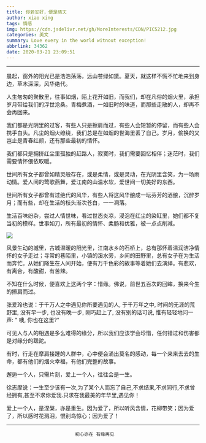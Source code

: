 ```yaml
---
title: 你若安好，便是晴天
author: xiao xing
tags: 情感 
img: https://cdn.jsdelivr.net/gh/MoreInterests/CDN/PIC5212.jpg
categories: 美文
summary: Love every in the world witnout exception!
abbrlink: 34362
date: 2020-03-21 23:09:51
---
```

  
    
***
 晨起，窗外的阳光已是浩浩荡荡，远山苍绿如黛。夏天，就这样不慌不忙地来到身边，草木深深，风华绝代。

人生匆匆的聚散里，往事如烟，陌上花开如旧，而我们，却在凡俗的烟火里，承担岁月带给我们的浮世沧桑。青梅煮酒，一如旧时的味道，而那些走散的人，却再不会再回来。

我们都是光阴里的过客，有些人只是擦肩而过，有些人会短暂的停留，而有些人会携手白头。凡尘的烟火缭绕，我们总是在如烟的世海里丢了自己。岁月，偷换的又岂止是青春红颜，还有那些最初的情怀。

我们都只是拥挤红尘里孤独的赶路人，寂寞时，我们需要回忆相伴；迷茫时，我们需要情怀偎依取暖。

世间所有女子都曾如精灵般存在，或是柔情，或是灵动，在光阴里含笑，为一场雨动情。爱人间的莺歌燕舞，爱江南的山温水软，爱世间一切美好的东西。

世间所有女子都曾有过绝代的风华，有些人将这风华酿成一坛芬芳的酒酿，沉醉岁月；而有些，却在生活的枝头渐次苍白，一一凋落。

生活百味纷杂，尝过人情世味，看过世态炎凉，浸泡在红尘的染缸里，她们都不复当初的模样。世事如刀，所有最初的情怀、柔肠和优雅，被一点点削减。 

![](https://cdn.jsdelivr.net/gh/MoreInterests/CDN/MoreInterests-PIC21a87bce-674a-4981-b056-60c22a7935d3.jpg) 

风景生动的城里，古城温暖的阳光里，江南水乡的石桥上，总有那怀着温润洁净情怀的女子走过；寻常的巷陌里，小镇的溪水旁，乡间的田野里，总有女子在为生活而奔忙。从她们降生在人间开始，便有万千色彩的故事等着她们去演绎。有悲欢，有离合，有酸甜，有苦辣。

不知在什么时候，便喜欢上这两个字：惜缘。佛说，前世五百次的回眸，换来今生的擦肩而过。

张爱玲也说：于千万人之中遇见你所要遇见的人, 于千万年之中, 时间的无涯的荒野里, 没有早一步, 也没有晚一步, 刚巧赶上了, 没有别的话可说, 惟有轻轻地问一声: " 噢, 你也在这里?”

可见人与人的相遇是多么难得的缘分，所以我们应该学会珍惜，任何错过和伤害都是对缘分的蹉跎。

有时，行走在摩肩接踵的人群中，心中便会涌出莫名的感动，每一个来来去去的生命，都有他们的烟火幸福，有他们完整的故事。

邂逅一个人，只需片刻，爱上一个人，往往会是一生。

徐志摩说：一生至少该有一次,为了某个人而忘了自己,不求结果,不求同行,不求曾经拥有,甚至不求你爱我.只求在我最美的年华里,遇见你！

爱上一个人，是涅槃，亦是重生。因为爱了，所以听风含情，花柳带笑；因为爱了，所以感时花溅泪，恨别鸟惊心；因为爱了！   
***
                             初心亦在 有缘再见